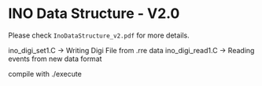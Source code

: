 # INO Data Structure - V2.0

Please check `InoDataStructure_v2.pdf` for more details.

ino_digi_set1.C  -> Writing Digi File from .rre data
ino_digi_read1.C -> Reading events from new data format

compile with ./execute
